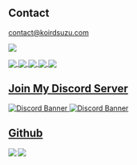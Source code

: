 ## Contact
contact@koirdsuzu.com

<a href="https://discordapp.com/users/1012694311130906665" target="_blank"><img src="https://discord-readme-badge.vercel.app/api?id=1012694311130906665"></a>   

<a href="https://discord.com/users/1012694311130906665"><img align="center" src="https://img.shields.io/static/v1?label=Discord&message=koirdsuzu&color=%237289DA&style=flat-square">
  <a href="https://youtube.com/@koirdsuzu"><img align="center" src="https://img.shields.io/static/v1?label=YouTube&message=koirdsuzu&color=f81b1b&style=flat-square">
  <a href="https://twitter.com/koirdsuzu"><img align="center" src="https://img.shields.io/static/v1?label=Twitter&message=koirdsuzu&color=%231DA1F2&style=flat-square">
  <a href="https://www.koirdsuzu.com"><img align="center" src="https://img.shields.io/static/v1?label=Website&message=koirdsuzu&color=f47fff&style=flat-square">
  <a href="https://hima-server.com"><img align="center" src="https://img.shields.io/static/v1?label=Office&message=Hima-Server&color=ffef7f&style=flat-square">

## Join My Discord Server
  <img src="https://discordapp.com/api/guilds/957886649583415296/widget.png?style=banner2" alt="Discord Banner">

  <img src="https://discordapp.com/api/guilds/1255860289992392796/widget.png?style=banner2" alt="Discord Banner">

## Github
<a href="https://github.com/anuraghazra/github-readme-stats">
  <img align="left" src="https://github-readme-stats.vercel.app/api?username=koirdsuzu&count_private=true&show_icons=true" />
</a>
<a href="https://github.com/anuraghazra/github-readme-stats">
  <img align="left" src="https://github-readme-stats.vercel.app/api/top-langs/?username=koirdsuzu" />
</a>
